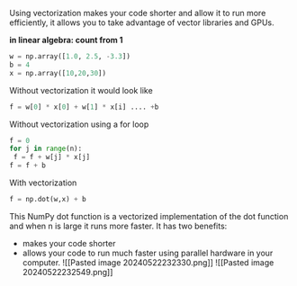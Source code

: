Using vectorization makes your code shorter and allow it to run more efficiently, it allows you to take advantage of vector libraries and GPUs.

**in linear algebra: count from 1**
```python
w = np.array([1.0, 2.5, -3.3])
b = 4
x = np.array([10,20,30])
```
Without vectorization it would look like
```python
f = w[0] * x[0] + w[1] * x[i] .... +b
```

Without vectorization using a for loop
```python
f = 0
for j in range(n):
 f = f + w[j] * x[j]
f = f + b
```


With vectorization
```python
f = np.dot(w,x) + b
```
This NumPy dot function is a vectorized implementation of the dot function and when n is large it runs more faster.
It has two benefits:
* makes your code shorter
* allows your code to run much faster using parallel hardware in your computer.
![[Pasted image 20240522232330.png]]
![[Pasted image 20240522232549.png]]


